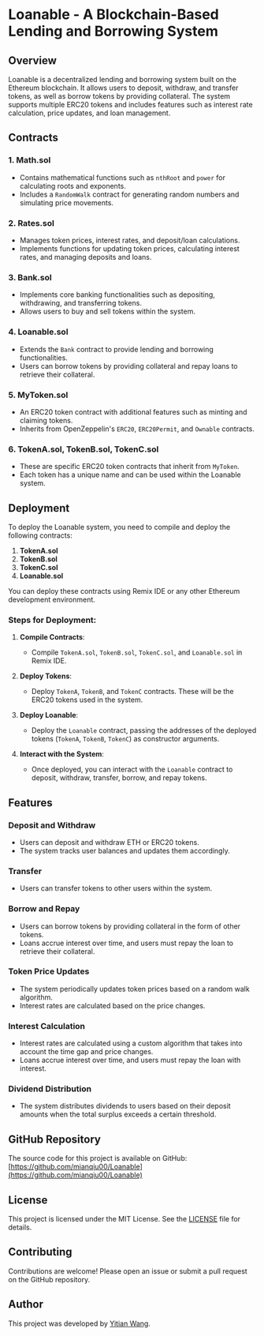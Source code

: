 # Loanable - A Blockchain-Based Lending and Borrowing System

## Overview

Loanable is a decentralized lending and borrowing system built on the Ethereum blockchain. It allows users to deposit, withdraw, and transfer tokens, as well as borrow tokens by providing collateral. The system supports multiple ERC20 tokens and includes features such as interest rate calculation, price updates, and loan management.

## Contracts

### 1. **Math.sol**
   - Contains mathematical functions such as `nthRoot` and `power` for calculating roots and exponents.
   - Includes a `RandomWalk` contract for generating random numbers and simulating price movements.

### 2. **Rates.sol**
   - Manages token prices, interest rates, and deposit/loan calculations.
   - Implements functions for updating token prices, calculating interest rates, and managing deposits and loans.

### 3. **Bank.sol**
   - Implements core banking functionalities such as depositing, withdrawing, and transferring tokens.
   - Allows users to buy and sell tokens within the system.

### 4. **Loanable.sol**
   - Extends the `Bank` contract to provide lending and borrowing functionalities.
   - Users can borrow tokens by providing collateral and repay loans to retrieve their collateral.

### 5. **MyToken.sol**
   - An ERC20 token contract with additional features such as minting and claiming tokens.
   - Inherits from OpenZeppelin's `ERC20`, `ERC20Permit`, and `Ownable` contracts.

### 6. **TokenA.sol, TokenB.sol, TokenC.sol**
   - These are specific ERC20 token contracts that inherit from `MyToken`.
   - Each token has a unique name and can be used within the Loanable system.

## Deployment

To deploy the Loanable system, you need to compile and deploy the following contracts:

1. **TokenA.sol**
2. **TokenB.sol**
3. **TokenC.sol**
4. **Loanable.sol**

You can deploy these contracts using Remix IDE or any other Ethereum development environment.

### Steps for Deployment:

1. **Compile Contracts**:
   - Compile `TokenA.sol`, `TokenB.sol`, `TokenC.sol`, and `Loanable.sol` in Remix IDE.

2. **Deploy Tokens**:
   - Deploy `TokenA`, `TokenB`, and `TokenC` contracts. These will be the ERC20 tokens used in the system.

3. **Deploy Loanable**:
   - Deploy the `Loanable` contract, passing the addresses of the deployed tokens (`TokenA`, `TokenB`, `TokenC`) as constructor arguments.

4. **Interact with the System**:
   - Once deployed, you can interact with the `Loanable` contract to deposit, withdraw, transfer, borrow, and repay tokens.

## Features

### Deposit and Withdraw
- Users can deposit and withdraw ETH or ERC20 tokens.
- The system tracks user balances and updates them accordingly.

### Transfer
- Users can transfer tokens to other users within the system.

### Borrow and Repay
- Users can borrow tokens by providing collateral in the form of other tokens.
- Loans accrue interest over time, and users must repay the loan to retrieve their collateral.

### Token Price Updates
- The system periodically updates token prices based on a random walk algorithm.
- Interest rates are calculated based on the price changes.

### Interest Calculation
- Interest rates are calculated using a custom algorithm that takes into account the time gap and price changes.
- Loans accrue interest over time, and users must repay the loan with interest.

### Dividend Distribution
- The system distributes dividends to users based on their deposit amounts when the total surplus exceeds a certain threshold.

## GitHub Repository

The source code for this project is available on GitHub:  
[https://github.com/mianqiu00/Loanable](https://github.com/mianqiu00/Loanable)

## License

This project is licensed under the MIT License. See the [LICENSE](LICENSE) file for details.

## Contributing

Contributions are welcome! Please open an issue or submit a pull request on the GitHub repository.

## Author

This project was developed by [Yitian Wang](https://github.com/mianqiu00).